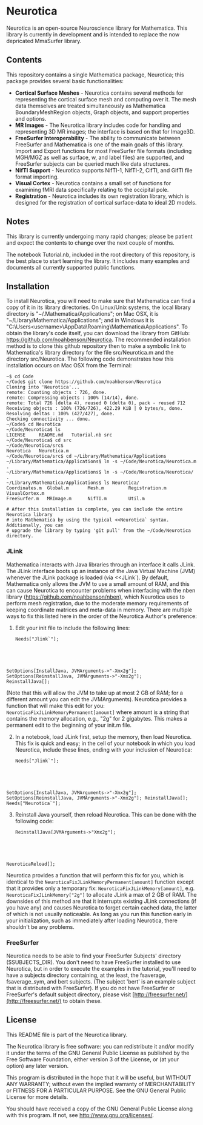 # Neurotica ####################################################################

Neurotica is an open-source Neuroscience library for Mathematica. This library
is currently in development and is intended to replace the now depricated 
MmaSurfer library.

## Contents ####################################################################

This repository contains a single Mathematica package, Neurotica; this package
provides several basic functionalities:
 * **Cortical Surface Meshes** - Neurotica contains several methods for 
   representing the cortical surface mesh and computing over it. The mesh data
   themselves are treated simultaneously as Mathematica BoundaryMeshRegion 
   objects, Graph objects, and support properties and options.
 * **MR Images** - The Neurotica library includes code for handling and
   representing 3D MR images; the interface is based on that for Image3D.
 * **FreeSurfer Interoperability** - The ability to communicate between 
   FreeSurfer and Mathematica is one of the main goals of this library. Import
   and Export functions for most FreeSurfer file formats (including MGH/MGZ as
   well as surface, w, and label files) are supported, and FreeSurfer subjects
   can be queried much like data structures.
 * **NifTI Support** - Neurotica supports NifTI-1, NifTI-2, CifTI, and GifTI
   file format importing.
 * **Visual Cortex** - Neurotica contains a small set of functions for examining
   fMRI data specifically relating to the occipital pole.
 * **Registration** - Neurotica includes its own registration library, which
   is designed for the registration of cortical surface-data to ideal 2D models.


## Notes #######################################################################

This library is currently undergoing many rapid changes; please be patient and 
expect the contents to change over the next couple of months.

The notebook Tutorial.nb, included in the root directory of this repository, is
the best place to start learning the library. It includes many examples and
documents all currently supported public functions.

## Installation ################################################################

To install Neurotica, you will need to make sure that Mathematica can find a
copy of it in its library directories. On Linux/Unix systems, the local library
directory is "~/.Mathematica/Applications"; on Mac OSX, it is
"~/Library/Mathematica/Applications"; and in Windows it is
"C:\Users\<username>\AppData\Roaming\Mathematica\Applications". To obtain the
library's code itself, you can download the library from GitHub:
https://github.com/noahbenson/Neurotica. The recommended installation method is
to clone this github repository then to make a symbolic link to Mathematica's
library directory for the file src/Neurotica.m and the directory
src/Neurotica. The following code demonstrates how this installation occurs on
Mac OSX from the Terminal:

    ~$ cd Code
    ~/Code$ git clone https://github.com/noahbenson/Neurotica
    Cloning into 'Neurotica'...
    remote: Counting objects : 726, done.
    remote: Compressing objects : 100% (14/14), done.
    remote: Total 726 (delta 4), reused 0 (delta 0), pack - reused 712
    Receiving objects : 100% (726/726), 422.29 KiB | 0 bytes/s, done.
    Resolving deltas : 100% (427/427), done.
    Checking connectivity ... done.
    ~/Code$ cd Neurotica
    ~/Code/Neurotica$ ls
    LICENSE     README.md   Tutorial.nb src
    ~/Code/Neurotica$ cd src
    ~/Code/Neurotica/src$ 
    Neurotica   Neurotica.m
    ~/Code/Neurotica/src$ cd ~/Library/Mathematica/Applications
    ~/Library/Mathematica/Applications$ ln -s ~/Code/Neurotica/Neurotica.m .
    ~/Library/Mathematica/Applications$ ln -s ~/Code/Neurotica/Neurotica/ .
    ~/Library/Mathematica/Applications$ ls Neurotica/
    Coordinates.m  Global.m       Mesh.m         Registration.m VisualCortex.m
    FreeSurfer.m   MRImage.m      NifTI.m        Util.m
    
    # After this installation is complete, you can include the entire Neurotica library
    # into Mathematica by using the typical <<Neurotica` syntax. Additionally, you can
    # upgrade the library by typing 'git pull' from the ~/Code/Neurotica directory.

### JLink ######################################################################

Mathematica interacts with Java libraries through an interface it calls
JLink. The JLink interface boots up an instance of the Java Virtual Machine
(JVM) whenever the JLink package is loaded (via <<JLink`). By default,
Mathematica only allows the JVM to use a small amount of RAM, and this can cause
Neurotica to encounter problems when interfacing with the nben library
(https://github.com/noahbenson/nben), which Neurotica uses to perform mesh
registration, due to the moderate memory requirements of keeping coordinate
matrices and meta-data in memory. There are multiple ways to fix this listed
here in the order of the Neurotica Author's preference:

1. Edit your init file to include the following lines:
   
   <pre><code>Needs["Jlink`"];
SetOptions[InstallJava, JVMArguments->"-Xmx2g"];
SetOptions[ReinstallJava, JVMArguments->"-Xmx2g"];
ReinstallJava[];</code></pre>

   (Note that this will allow the JVM to take up at most 2 GB of RAM; for a
   different amount you can edit the JVMArguments).  Neurotica provides a
   function that will make this edit for you:
   `NeuroticaFixJLinkMemoryPermanent[amount]` where amount is a string that
   contains the memory allocation, e.g., "2g" for 2 gigabytes. This makes a
   permanent edit to the beginning of your init.m file.

2. In a notebook, load JLink first, setup the memory, then load Neurotica. This
   fix is quick and easy; in the cell of your notebook in which you load Neurotica,
   include these lines, ending with your inclusion of Neurotica:
   
   <pre><code>Needs["Jlink`"];
SetOptions[InstallJava, JVMArguments->"-Xmx2g"];
SetOptions[ReinstallJava, JVMArguments->"-Xmx2g"];
ReinstallJava[];
Needs["Neurotica`"];</code></pre>

3. Reinstall Java yourself, then reload Neurotica. This can be done with the
   following code:
   
   <pre><code>ReinstallJava[JVMArguments->"Xmx2g"];
NeuroticaReload[];</code></pre>

   Neurotica provides a function that will perform this fix for you, which is
   identical to the `NeuroticaFixJLinkMemoryPermanent[amount]` function except
   that it provides only a temporary fix: `NeuroticaFixJLinkMemory[amount]`,
   e.g. `NeuroticaFixJLinkMemory["2g"]` to allocate JLink a max of 2 GB of
   RAM. The downsides of this method are that it interrupts existing JLink
   connections (if you have any) and causes Neurotica to forget certain cached
   data, the latter of which is not usually noticeable. As long as you run this
   function early in your initialization, such as immediately after loading
   Neurotica, there shouldn't be any problems.

### FreeSurfer #################################################################

Neurotica needs to be able to find your FreeSurfer Subjects' directory
($SUBJECTS_DIR).  You don't need to have FreeSurfer installed to use Neurotica,
but in order to execute the examples in the tutorial, you'll need to have a
subjects directory containing, at the least, the fsaverage, fsaverage_sym, and
bert subjects. (The subject 'bert' is an example subject that is distributed
with FreeSurfer). If you do not have FreeSurfer or FreeSurfer's default subject
directory, please visit [http://freesurfer.net/](http://freesurfer.net/) to
obtain these.

## License #####################################################################

This README file is part of the Neurotica library.

The Neurotica library is free software: you can redistribute it and/or
modify it under the terms of the GNU General Public License as
published by the Free Software Foundation, either version 3 of the
License, or (at your option) any later version.

This program is distributed in the hope that it will be useful, but
WITHOUT ANY WARRANTY; without even the implied warranty of
MERCHANTABILITY or FITNESS FOR A PARTICULAR PURPOSE.  See the GNU
General Public License for more details.

You should have received a copy of the GNU General Public License
along with this program.  If not, see <http://www.gnu.org/licenses/>.
